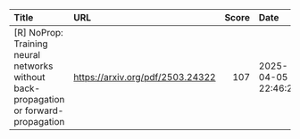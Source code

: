 | Title                                                                                | URL                              |   Score | Date                |
|:-------------------------------------------------------------------------------------|:---------------------------------|--------:|:--------------------|
| [R] NoProp: Training neural networks without back-propagation or forward-propagation | https://arxiv.org/pdf/2503.24322 |     107 | 2025-04-05 22:46:20 |